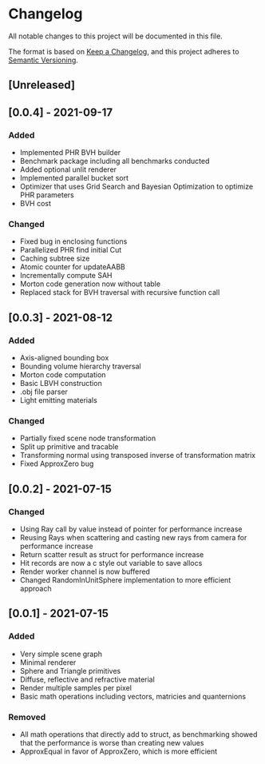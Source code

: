 # Changelog
All notable changes to this project will be documented in this file.

The format is based on [Keep a Changelog](https://keepachangelog.com/en/1.0.0/),
and this project adheres to [Semantic Versioning](https://semver.org/spec/v2.0.0.html).

## [Unreleased]

## [0.0.4] - 2021-09-17
### Added
- Implemented PHR BVH builder
- Benchmark package including all benchmarks conducted
- Added optional unlit renderer
- Implemented parallel bucket sort
- Optimizer that uses Grid Search and Bayesian Optimization to optimize PHR parameters 
- BVH cost
### Changed 
- Fixed bug in enclosing functions
- Parallelized PHR find initial Cut
- Caching subtree size
- Atomic counter for updateAABB
- Incrementally compute SAH
- Morton code generation now without table
- Replaced stack for BVH traversal with recursive function call

## [0.0.3] - 2021-08-12
### Added
- Axis-aligned bounding box
- Bounding volume hierarchy traversal
- Morton code computation 
- Basic LBVH construction 
- .obj file parser
- Light emitting materials 

### Changed
- Partially fixed scene node transformation
- Split up primitive and tracable
- Transforming normal using transposed inverse of transformation matrix
- Fixed ApproxZero bug

## [0.0.2] - 2021-07-15
### Changed
- Using Ray call by value instead of pointer for performance increase
- Reusing Rays when scattering and casting new rays from camera for performance increase
- Return scatter result as struct for performance increase
- Hit records are now a c style out variable to save allocs
- Render worker channel is now buffered 
- Changed RandomInUnitSphere implementation to more efficient approach

## [0.0.1] - 2021-07-15
### Added 
- Very simple scene graph
- Minimal renderer
- Sphere and Triangle primitives
- Diffuse, reflective and refractive material
- Render multiple samples per pixel
- Basic math operations including vectors, matricies and quanternions

### Removed
- All math operations that directly add to struct, as benchmarking showed that the performance is worse than creating new values
- ApproxEqual in favor of ApproxZero, which is more efficient

